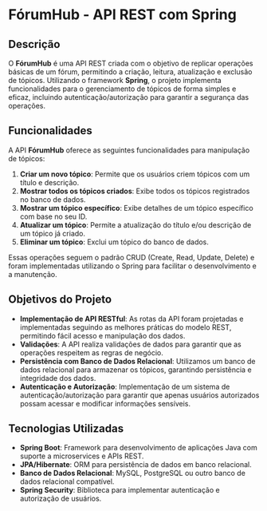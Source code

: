 # FórumHub - API REST com Spring

## Descrição

O **FórumHub** é uma API REST criada com o objetivo de replicar operações básicas de um fórum, permitindo a criação, leitura, atualização e exclusão de tópicos. Utilizando o framework **Spring**, o projeto implementa funcionalidades para o gerenciamento de tópicos de forma simples e eficaz, incluindo autenticação/autorização para garantir a segurança das operações.

## Funcionalidades

A API **FórumHub** oferece as seguintes funcionalidades para manipulação de tópicos:

1. **Criar um novo tópico**: Permite que os usuários criem tópicos com um título e descrição.
2. **Mostrar todos os tópicos criados**: Exibe todos os tópicos registrados no banco de dados.
3. **Mostrar um tópico específico**: Exibe detalhes de um tópico específico com base no seu ID.
4. **Atualizar um tópico**: Permite a atualização do título e/ou descrição de um tópico já criado.
5. **Eliminar um tópico**: Exclui um tópico do banco de dados.

Essas operações seguem o padrão CRUD (Create, Read, Update, Delete) e foram implementadas utilizando o Spring para facilitar o desenvolvimento e a manutenção.

## Objetivos do Projeto

- **Implementação de API RESTful**: As rotas da API foram projetadas e implementadas seguindo as melhores práticas do modelo REST, permitindo fácil acesso e manipulação dos dados.
- **Validações**: A API realiza validações de dados para garantir que as operações respeitem as regras de negócio.
- **Persistência com Banco de Dados Relacional**: Utilizamos um banco de dados relacional para armazenar os tópicos, garantindo persistência e integridade dos dados.
- **Autenticação e Autorização**: Implementação de um sistema de autenticação/autorização para garantir que apenas usuários autorizados possam acessar e modificar informações sensíveis.

## Tecnologias Utilizadas

- **Spring Boot**: Framework para desenvolvimento de aplicações Java com suporte a microservices e APIs REST.
- **JPA/Hibernate**: ORM para persistência de dados em banco relacional.
- **Banco de Dados Relacional**: MySQL, PostgreSQL ou outro banco de dados relacional compatível.
- **Spring Security**: Biblioteca para implementar autenticação e autorização de usuários.


